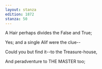 ```yaml
---
layout: stanza
edition: 1872
stanza: 50
---
```


A Hair perhaps divides the False and True;

Yes; and a single Alif were the clue--

Could you but find it--to the Treasure-house,

And peradventure to THE MASTER too;